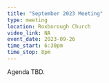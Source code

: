 ```yaml
---
title: "September 2023 Meeting"
type: meeting
location: Roxborough Church
video_link: NA
event_date: 2023-09-26
time_start: 6:30pm
time_stop: 8pm
---
```


Agenda TBD.
